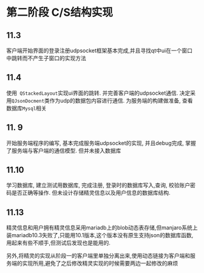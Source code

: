 # **第二阶段 C/S结构实现**

## 11.3

客户端开始界面的登录注册udpsocket框架基本完成,并且寻找qt中ui在一个窗口中跳转而不产生子窗口的实现方法

## 11.4

使用`` QStackedLayout``实现ui界面的跳转. 并完善客户端的udpsocket通信. 决定采用``QJsonDocment``类作为udp的数据包内容进行通信. 为服务端的构建做准备, 查看数据库``Mysql``相关

## 11. 9

开始服务端程序的编写, 基本完成服务端udpsocket的实现, 并且debug完成, 掌握了服务端与客户端的通信模型. 但并未接入数据库

## 11.10

学习数据库, 建立测试用数据库, 完成注册, 登录时的数据库写入,查询, 校验账户密码是否正确等操作. 但未设计存储精灵信息以及用户信息的数据库结构.

## 11.13

精灵信息和用户拥有精灵信息采用mariadb上的blob动态表存储,但manjaro系统上装mariadb10.3失败了,只能用10.1版本,这个版本没有原生支持json的数据库函数,用起来有些不顺手,但测试后发现也是能用的.

另外,将精灵的实现从阶段一的客户端里单独分离出来,使用动态链接为客户端和服务端的实现所用,避免了之后修改精灵实现的时候需要两边一起修改的麻烦

